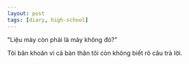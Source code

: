 ```yaml
---
layout: post
tags: [diary, high-school] 
---
```


"Liệu mày còn phải là mày không đó?"

Tôi băn khoăn vì cả bản thân tôi còn không biết rõ câu trả lời.